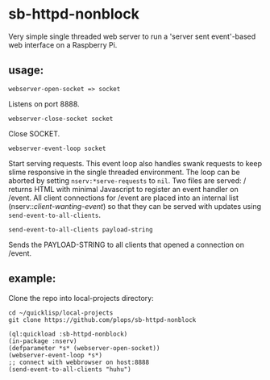 # sb-httpd-nonblock

Very simple single threaded web server to run a 'server sent
event'-based web interface on a Raspberry Pi.


## usage:

```webserver-open-socket => socket```

Listens on port 8888.

```webserver-close-socket socket```

Close SOCKET.

```webserver-event-loop socket```

Start serving requests. This event loop also handles swank requests to
keep slime responsive in the single threaded environment. The loop can
be aborted by setting `nserv:*serve-requests` to `nil`.  Two files are
served: / returns HTML with minimal Javascript to register an event
handler on /event. All client connections for /event are placed into
an internal list (nserv::*client-wanting-event*) so that they can be
served with updates using `send-event-to-all-clients`.


```send-event-to-all-clients payload-string```

Sends the PAYLOAD-STRING to all clients that opened a connection on /event.


## example:

Clone the repo into local-projects directory:
```
cd ~/quicklisp/local-projects
git clone https://github.com/plops/sb-httpd-nonblock
```

```common-lisp
(ql:quickload :sb-httpd-nonblock)
(in-package :nserv)
(defparameter *s* (webserver-open-socket))
(webserver-event-loop *s*)
;; connect with webbrowser on host:8888
(send-event-to-all-clients "huhu")
```
